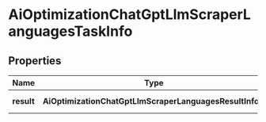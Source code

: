 # AiOptimizationChatGptLlmScraperLanguagesTaskInfo

## Properties

| Name | Type | Description | Notes |
|------------ | ------------- | ------------- | -------------|
**result** | **AiOptimizationChatGptLlmScraperLanguagesResultInfo[]** | array of results |[optional]|